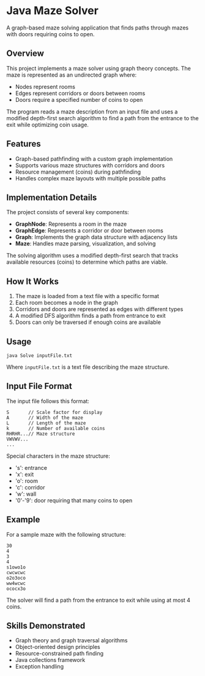 # Java Maze Solver

A graph-based maze solving application that finds paths through mazes with doors requiring coins to open.

## Overview

This project implements a maze solver using graph theory concepts. The maze is represented as an undirected graph where:
- Nodes represent rooms
- Edges represent corridors or doors between rooms
- Doors require a specified number of coins to open

The program reads a maze description from an input file and uses a modified depth-first search algorithm to find a path from the entrance to the exit while optimizing coin usage.

## Features

- Graph-based pathfinding with a custom graph implementation
- Supports various maze structures with corridors and doors
- Resource management (coins) during pathfinding
- Handles complex maze layouts with multiple possible paths

## Implementation Details

The project consists of several key components:

- **GraphNode**: Represents a room in the maze
- **GraphEdge**: Represents a corridor or door between rooms
- **Graph**: Implements the graph data structure with adjacency lists
- **Maze**: Handles maze parsing, visualization, and solving

The solving algorithm uses a modified depth-first search that tracks available resources (coins) to determine which paths are viable.

## How It Works

1. The maze is loaded from a text file with a specific format
2. Each room becomes a node in the graph
3. Corridors and doors are represented as edges with different types
4. A modified DFS algorithm finds a path from entrance to exit
5. Doors can only be traversed if enough coins are available

## Usage

```
java Solve inputFile.txt
```

Where `inputFile.txt` is a text file describing the maze structure.

## Input File Format

The input file follows this format:
```
S       // Scale factor for display
A       // Width of the maze
L       // Length of the maze
k       // Number of available coins
RHRHR...// Maze structure
VWVWV...
...
```

Special characters in the maze structure:
- 's': entrance
- 'x': exit
- 'o': room
- 'c': corridor
- 'w': wall
- '0'-'9': door requiring that many coins to open

## Example

For a sample maze with the following structure:
```
30
4
3
4
s1owo1o
cwcwcwc
o2o3oco
ww4wcwc
ococx3o
```

The solver will find a path from the entrance to exit while using at most 4 coins.

## Skills Demonstrated

- Graph theory and graph traversal algorithms
- Object-oriented design principles
- Resource-constrained path finding
- Java collections framework
- Exception handling
